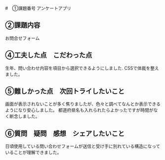 #　①課題番号
アンケートアプリ

## ②課題内容
お問合せフォーム

## ④工夫した点　こだわった点
生年、問い合わせ内容を項目から選択できるようにしました.
CSSで体裁を整えました。
## ⑤難しかった点　次回トライしたいこと
画面が表示されないことが多く焦りましたが、色々と調べてなんとか表示できるようになり安心しました。
都道府県名も入れられたらよかったですが時間がなく断念しました。
## ⑥質問　疑問　感想　シェアしたいこと
日頃使用している問い合わせフォームが送信と受け手に別れている構造になっていることが理解できました。